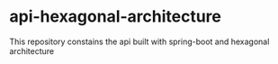 # api-hexagonal-architecture
This repository constains the api built with spring-boot and hexagonal architecture
